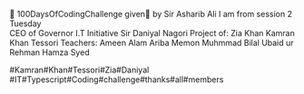 🚀 100DaysOfCodingChallenge given🚀
by Sir Asharib Ali 
I am from session 2 Tuesday  
CEO of Governor I.T  Initiative 
Sir Daniyal Nagori
Project of: 
 Zia Khan 
Kamran Khan Tessori
Teachers:
Ameen Alam 
Ariba Memon
Muhmmad Bilal
Ubaid ur Rehman
Hamza Syed

#Kamran#Khan#Tessori#Zia#Daniyal
#IT#Typescript#Coding#challenge#thanks#all#members
